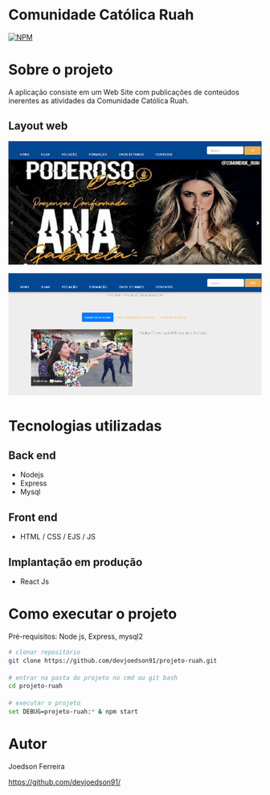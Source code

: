 # Comunidade Católica Ruah
[![NPM](https://img.shields.io/npm/l/react)](https://github.com/devsuperior/sds1-wmazoni/blob/master/LICENSE) 

# Sobre o projeto

A aplicação consiste em um Web Site com publicações de conteúdos inerentes as atividades da Comunidade Católica Ruah.

## Layout web
![Web 1](https://github.com/devjoedson91/projeto-ruah/blob/main/public/images/layoutweb01.png)

![Web 2](https://github.com/devjoedson91/projeto-ruah/blob/main/public/images/layoutweb02.png)

# Tecnologias utilizadas
## Back end
- Nodejs
- Express
- Mysql

## Front end
- HTML / CSS / EJS / JS

## Implantação em produção
- React Js

# Como executar o projeto

Pré-requisitos: Node js, Express, mysql2

```bash
# clonar repositório
git clone https://github.com/devjoedson91/projeto-ruah.git

# entrar na pasta do projeto no cmd ou git bash
cd projeto-ruah

# executar o projeto
set DEBUG=projeto-ruah:* & npm start
```

# Autor

Joedson Ferreira

https://github.com/devjoedson91/


